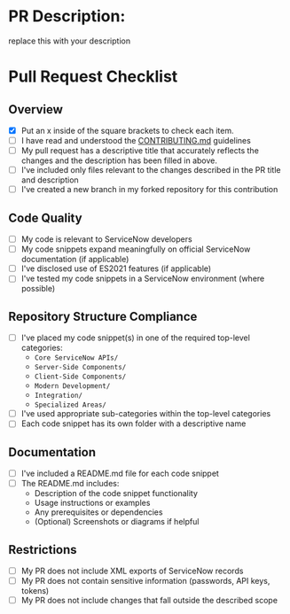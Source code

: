 # PR Description: 
replace this with your description

# Pull Request Checklist

## Overview
- [x] Put an x inside of the square brackets to check each item.
- [ ] I have read and understood the [CONTRIBUTING.md](CONTRIBUTING.md) guidelines
- [ ] My pull request has a descriptive title that accurately reflects the changes and the description has been filled in above.
- [ ] I've included only files relevant to the changes described in the PR title and description
- [ ] I've created a new branch in my forked repository for this contribution

## Code Quality
- [ ] My code is relevant to ServiceNow developers
- [ ] My code snippets expand meaningfully on official ServiceNow documentation (if applicable)
- [ ] I've disclosed use of ES2021 features (if applicable)
- [ ] I've tested my code snippets in a ServiceNow environment (where possible)

## Repository Structure Compliance
- [ ] I've placed my code snippet(s) in one of the required top-level categories:
  - `Core ServiceNow APIs/`
  - `Server-Side Components/`
  - `Client-Side Components/`
  - `Modern Development/`
  - `Integration/`
  - `Specialized Areas/`
- [ ] I've used appropriate sub-categories within the top-level categories
- [ ] Each code snippet has its own folder with a descriptive name

## Documentation
- [ ] I've included a README.md file for each code snippet
- [ ] The README.md includes:
  - Description of the code snippet functionality
  - Usage instructions or examples
  - Any prerequisites or dependencies
  - (Optional) Screenshots or diagrams if helpful

## Restrictions
- [ ] My PR does not include XML exports of ServiceNow records
- [ ] My PR does not contain sensitive information (passwords, API keys, tokens)
- [ ] My PR does not include changes that fall outside the described scope
